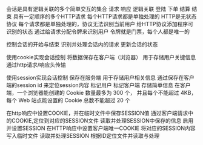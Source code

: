 
会话是具有逻辑关联的多个简单交互的集合
请求  响应
逻辑关联
登陆 下单 结算 结束
具有一定顺序的多个HTTP请求
每个HTTP请求都是单独处理的
HTTP是无状态协议
每个请求都是单独处理的，协议无法识别当前用户
给HTTP协议添加程序可识别的状态
通过给请求分配令牌来识别用户
令牌就是门票，每个人都是唯一的



控制会话的开始与结束
识别并处理会话内的请求
更新会话的状态

使用cookie实现会话控制
将数据保存在客户端（浏览器）
用于存储用户关键信息
通过http请求/响应头传输

使用session实现会话控制
保存在服务端 用于存储用户相关信息 通过保存在客户端的session id 来定位session内容
标记用户
标记客户端
存储简单信息
在客户端，一个浏览器能创建的 Cookie 数量最多为 300 个，
并且每个不能超过 4KB，每个 Web 站点能设置的 Cookie 总数不能超过 20 个

在http响应中设置COOKIE，并在临时文件中保存SESSION值
通过客户端请求中的COOKIE,定位到对应的SESSION文件
读取并处理SESSION中保存的信息
启用并设置SESSION 
在HTTP响应中设置客户端唯一COOKIE
将对应的SESSION内容写入临时文件
读取并处理SESSION
根据ID定位文件并读取与处理
